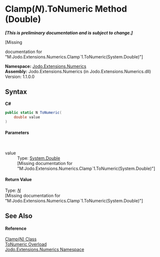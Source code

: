 # Clamp(*N*).ToNumeric Method (Double)
 _**\[This is preliminary documentation and is subject to change.\]**_

\[Missing <summary> documentation for "M:Jodo.Extensions.Numerics.Clamp`1.ToNumeric(System.Double)"\]

**Namespace:**&nbsp;<a href="N_Jodo_Extensions_Numerics">Jodo.Extensions.Numerics</a><br />**Assembly:**&nbsp;Jodo.Extensions.Numerics (in Jodo.Extensions.Numerics.dll) Version: 1.1.0.0

## Syntax

**C#**<br />
``` C#
public static N ToNumeric(
	double value
)
```


#### Parameters
&nbsp;<dl><dt>value</dt><dd>Type: <a href="https://docs.microsoft.com/dotnet/api/system.double" target="_blank" rel="noopener noreferrer">System.Double</a><br />\[Missing <param name="value"/> documentation for "M:Jodo.Extensions.Numerics.Clamp`1.ToNumeric(System.Double)"\]</dd></dl>

#### Return Value
Type: <a href="T_Jodo_Extensions_Numerics_Clamp_1">*N*</a><br />\[Missing <returns> documentation for "M:Jodo.Extensions.Numerics.Clamp`1.ToNumeric(System.Double)"\]

## See Also


#### Reference
<a href="T_Jodo_Extensions_Numerics_Clamp_1">Clamp(N) Class</a><br /><a href="Overload_Jodo_Extensions_Numerics_Clamp_1_ToNumeric">ToNumeric Overload</a><br /><a href="N_Jodo_Extensions_Numerics">Jodo.Extensions.Numerics Namespace</a><br />